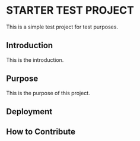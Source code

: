# STARTER TEST PROJECT

This is a simple test project for test purposes.

## Introduction

This is the introduction.

## Purpose

This is the purpose of this project.

## Deployment

## How to Contribute
